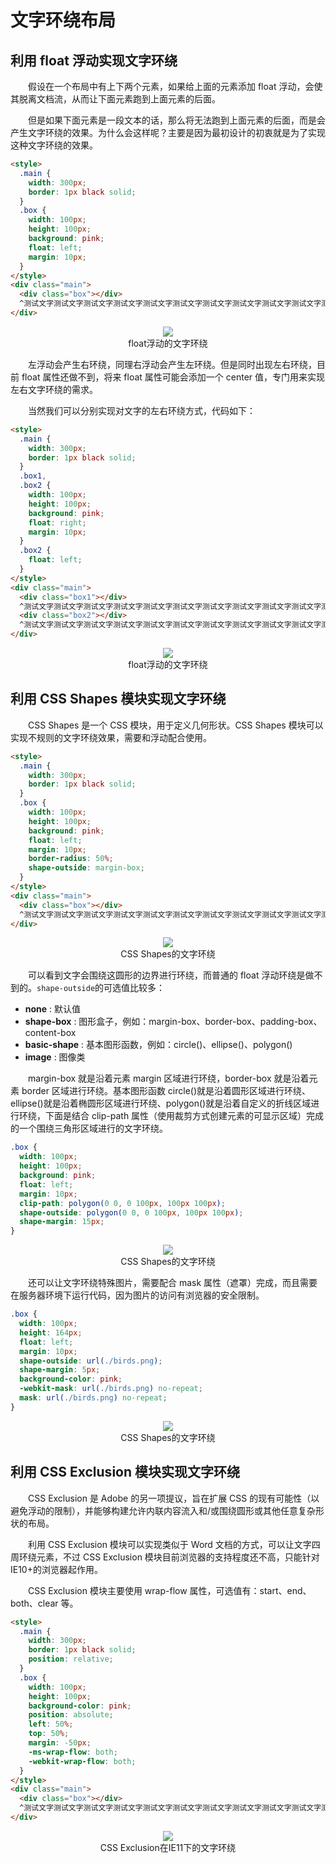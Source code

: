 # 文字环绕布局

## 利用 float 浮动实现文字环绕

&emsp;&emsp;假设在一个布局中有上下两个元素，如果给上面的元素添加 float 浮动，会使其脱离文档流，从而让下面元素跑到上面元素的后面。

&emsp;&emsp;但是如果下面元素是一段文本的话，那么将无法跑到上面元素的后面，而是会产生文字环绕的效果。为什么会这样呢？主要是因为最初设计的初衷就是为了实现这种文字环绕的效果。

```html
<style>
  .main {
    width: 300px;
    border: 1px black solid;
  }
  .box {
    width: 100px;
    height: 100px;
    background: pink;
    float: left;
    margin: 10px;
  }
</style>
<div class="main">
  <div class="box"></div>
  ^测试文字测试文字测试文字测试文字测试文字测试文字测试文字测试文字测试文字测试文字测试文字测试文字测试文字测试文字测试文字测试文字测试文字测试文字测试文字测试文字测试文字测试文字$
</div>
```

<div align=center>
	<img src="./img/9_5_1.jpg" />
    <div>float浮动的文字环绕</div>
</div>

&emsp;&emsp;左浮动会产生右环绕，同理右浮动会产生左环绕。但是同时出现左右环绕，目前 float 属性还做不到，将来 float 属性可能会添加一个 center 值，专门用来实现左右文字环绕的需求。

&emsp;&emsp;当然我们可以分别实现对文字的左右环绕方式，代码如下：

```html
<style>
  .main {
    width: 300px;
    border: 1px black solid;
  }
  .box1,
  .box2 {
    width: 100px;
    height: 100px;
    background: pink;
    float: right;
    margin: 10px;
  }
  .box2 {
    float: left;
  }
</style>
<div class="main">
  <div class="box1"></div>
  ^测试文字测试文字测试文字测试文字测试文字测试文字测试文字测试文字测试文字测试文字测试文字测试文字测试文字测试文字测试文字测试文字测试文字测试文字测试文字测试文字测试文字测试文字$
  <div class="box2"></div>
  ^测试文字测试文字测试文字测试文字测试文字测试文字测试文字测试文字测试文字测试文字测试文字测试文字测试文字测试文字测试文字测试文字测试文字测试文字测试文字测试文字测试文字测试文字$
</div>
```

<div align=center>
	<img src="./img/9_5_2.jpg" />
    <div>float浮动的文字环绕</div>
</div>

## 利用 CSS Shapes 模块实现文字环绕

&emsp;&emsp;CSS Shapes 是一个 CSS 模块，用于定义几何形状。CSS Shapes 模块可以实现不规则的文字环绕效果，需要和浮动配合使用。

```html
<style>
  .main {
    width: 300px;
    border: 1px black solid;
  }
  .box {
    width: 100px;
    height: 100px;
    background: pink;
    float: left;
    margin: 10px;
    border-radius: 50%;
    shape-outside: margin-box;
  }
</style>
<div class="main">
  <div class="box"></div>
  ^测试文字测试文字测试文字测试文字测试文字测试文字测试文字测试文字测试文字测试文字测试文字测试文字测试文字测试文字测试文字测试文字测试文字测试文字测试文字测试文字测试文字测试文字测试文字测试文字测试文字测试文字测试文字测试文字$
</div>
```

<div align=center>
	<img src="./img/9_5_3.jpg" />
    <div>CSS Shapes的文字环绕</div>
</div>

&emsp;&emsp;可以看到文字会围绕这圆形的边界进行环绕，而普通的 float 浮动环绕是做不到的。`shape-outside`的可选值比较多：

- **none** : 默认值
- **shape-box** : 图形盒子，例如：margin-box、border-box、padding-box、content-box
- **basic-shape** : 基本图形函数，例如：circle()、ellipse()、polygon()
- **image** : 图像类

&emsp;&emsp;margin-box 就是沿着元素 margin 区域进行环绕，border-box 就是沿着元素 border 区域进行环绕。基本图形函数 circle()就是沿着圆形区域进行环绕、ellipse()就是沿着椭圆形区域进行环绕、polygon()就是沿着自定义的折线区域进行环绕，下面是结合 clip-path 属性（使用裁剪方式创建元素的可显示区域）完成的一个围绕三角形区域进行的文字环绕。

```css
.box {
  width: 100px;
  height: 100px;
  background: pink;
  float: left;
  margin: 10px;
  clip-path: polygon(0 0, 0 100px, 100px 100px);
  shape-outside: polygon(0 0, 0 100px, 100px 100px);
  shape-margin: 15px;
}
```

<div align=center>
	<img src="./img/9_5_4.jpg" />
    <div>CSS Shapes的文字环绕</div>
</div>

&emsp;&emsp;还可以让文字环绕特殊图片，需要配合 mask 属性（遮罩）完成，而且需要在服务器环境下运行代码，因为图片的访问有浏览器的安全限制。

```css
.box {
  width: 100px;
  height: 164px;
  float: left;
  margin: 10px;
  shape-outside: url(./birds.png);
  shape-margin: 5px;
  background-color: pink;
  -webkit-mask: url(./birds.png) no-repeat;
  mask: url(./birds.png) no-repeat;
}
```

<div align=center>
	<img src="./img/9_5_5.jpg" />
    <div>CSS Shapes的文字环绕</div>
</div>

## 利用 CSS Exclusion 模块实现文字环绕

&emsp;&emsp;CSS Exclusion 是 Adob​​e 的另一项提议，旨在扩展 CSS 的现有可能性（以避免浮动的限制），并能够构建允许内联内容流入和/或围绕圆形或其他任意复杂形状的布局。

&emsp;&emsp;利用 CSS Exclusion 模块可以实现类似于 Word 文档的方式，可以让文字四周环绕元素，不过 CSS Exclusion 模块目前浏览器的支持程度还不高，只能针对 IE10+的浏览器起作用。

&emsp;&emsp;CSS Exclusion 模块主要使用 wrap-flow 属性，可选值有：start、end、both、clear 等。

```html
<style>
  .main {
    width: 300px;
    border: 1px black solid;
    position: relative;
  }
  .box {
    width: 100px;
    height: 100px;
    background-color: pink;
    position: absolute;
    left: 50%;
    top: 50%;
    margin: -50px;
    -ms-wrap-flow: both;
    -webkit-wrap-flow: both;
  }
</style>
<div class="main">
  <div class="box"></div>
  ^测试文字测试文字测试文字测试文字测试文字测试文字测试文字测试文字测试文字测试文字测试文字测试文字测试文字测试文字测试文字测试文字测试文字测试文字测试文字测试文字测试文字测试文字测试文字测试文字测试文字测试文字测试文字测试文字测试文字测试文字测试文字测试文字测试文字测试文字测试文字测试文字测试文字测试文字测试文字测试文字测试文字测试文字测试文字测试文字$
</div>
```

<div align=center>
	<img src="./img/9_5_6.jpg" />
    <div>CSS Exclusion在IE11下的文字环绕</div>
</div>

